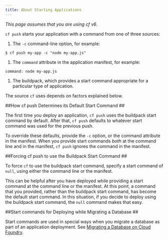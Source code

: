 ```yaml
---
title: About Starting Applications
---
```


_This page assumes that you are using cf v6_.

`cf push` starts your application with a command from one of three sources:

1. The `-c` command-line option, for example:

 ``$ cf push my-app -c "node my-app.js"``
1. The `command` attribute in the application manifest, for example:

 `command: node my-app.js`

1. The buildpack, which provides a start command appropriate for a particular type of application.

The source `cf` uses depends on factors explained below.

##<a id='first-time'></a>How cf push Determines its Default Start Command ##

The first time you deploy an application, `cf push` uses the buildpack start command by default.
After that, `cf push` defaults to whatever start command was used for the previous push.

To override these defaults, provide the `-c` option, or the command attribute in the manifest.
When you provide start commands _both_ at the command line and in the manifest, `cf push` ignores the command in the manifest.

##<a id='revert'></a>Forcing cf push to use the Buildpack Start Command ##

To force `cf` to use the buildpack start command, specify a start command of `null`, using either the command line or the manifest.

This can be helpful after you have deployed while providing a start command at the command line or the manifest.
At this point, a command that you provided, rather than the buildpack start command, has become the default start command.
In this situation, if you decide to deploy using the buildpack start command, the `null` command makes that easy.

##<a id='databases'></a>Start commands for Deploying while Migrating a Database ##

Start commands are used in special ways when you migrate a database as part of an application deployment. See [Migrating a Database on Cloud Foundry](../services/migrate-db.html).